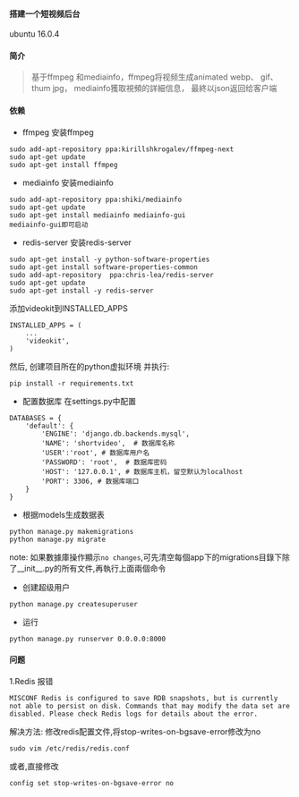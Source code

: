 #### 搭建一个短视频后台

ubuntu 16.0.4

#### 简介
> 基于ffmpeg 和mediainfo，ffmpeg将视频生成animated webp、 gif、 thum jpg，
 mediainfo獲取視頻的詳細信息，
 最終以json返回给客户端

#### 依赖
- ffmpeg
安装ffmpeg
```
sudo add-apt-repository ppa:kirillshkrogalev/ffmpeg-next
sudo apt-get update
sudo apt-get install ffmpeg
```
- mediainfo
安装mediainfo
```
sudo add-apt-repository ppa:shiki/mediainfo
sudo apt-get update
sudo apt-get install mediainfo mediainfo-gui
mediainfo-gui即可启动
```
- redis-server
安装redis-server
```
sudo apt-get install -y python-software-properties
sudo apt-get install software-properties-common
sudo add-apt-repository  ppa:chris-lea/redis-server
sudo apt-get update
sudo apt-get install -y redis-server
```

添加videokit到INSTALLED_APPS
```
INSTALLED_APPS = (
    ...
    'videokit',
)
```

然后,
创建项目所在的python虚拟环境
并执行:
```
pip install -r requirements.txt
```

- 配置数据库
在settings.py中配置
```
DATABASES = {
    'default': {
        'ENGINE': 'django.db.backends.mysql',
        'NAME': 'shortvideo',  # 数据库名称
        'USER':'root', # 数据库用户名
        'PASSWORD': 'root',  # 数据库密码
        'HOST': '127.0.0.1', # 数据库主机，留空默认为localhost
        'PORT': 3306, # 数据库端口
    }
}
```
- 根据models生成数据表
```
python manage.py makemigrations
python manage.py migrate
```
note: 如果數據庫操作顯示`no changes`,可先清空每個app下的migrations目錄下除了__init__.py的所有文件,再執行上面兩個命令

- 创建超级用户
```
python manage.py createsuperuser
```

- 运行
```
python manage.py runserver 0.0.0.0:8000
```

#### 问题
1.Redis 报错
```
MISCONF Redis is configured to save RDB snapshots, but is currently not able to persist on disk. Commands that may modify the data set are disabled. Please check Redis logs for details about the error.
```
解决方法:
修改redis配置文件,将stop-writes-on-bgsave-error修改为no
```
sudo vim /etc/redis/redis.conf

```
或者,直接修改
```
config set stop-writes-on-bgsave-error no
```

